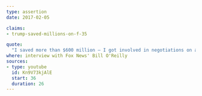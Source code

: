 ```yaml
---
type: assertion
date: 2017-02-05

claims:
- trump-saved-millions-on-f-35

quote:
  "I saved more than $600 million — I got involved in negotiations on a fighter jet. The F-35. And, by the way, Lockheed Martin: a great company, but they weren't bringing their price down. I got involved, I saved more than $600 million."
where: interview with Fox News' Bill O'Reilly
sources:
- type: youtube
  id: Kn9V73kjAlE
  start: 36
  duration: 26
---
```

